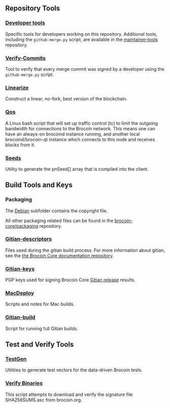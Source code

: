 Repository Tools
---------------------

### [Developer tools](/contrib/devtools) ###
Specific tools for developers working on this repository.
Additional tools, including the `github-merge.py` script, are available in the [maintainer-tools](https://github.com/brocoin-core/brocoin-maintainer-tools) repository.

### [Verify-Commits](/contrib/verify-commits) ###
Tool to verify that every merge commit was signed by a developer using the `github-merge.py` script.

### [Linearize](/contrib/linearize) ###
Construct a linear, no-fork, best version of the blockchain.

### [Qos](/contrib/qos) ###

A Linux bash script that will set up traffic control (tc) to limit the outgoing bandwidth for connections to the Brocoin network. This means one can have an always-on brocoind instance running, and another local brocoind/brocoin-qt instance which connects to this node and receives blocks from it.

### [Seeds](/contrib/seeds) ###
Utility to generate the pnSeed[] array that is compiled into the client.

Build Tools and Keys
---------------------

### Packaging ###
The [Debian](/contrib/debian) subfolder contains the copyright file.

All other packaging related files can be found in the [brocoin-core/packaging](https://github.com/brocoin-core/packaging) repository.

### [Gitian-descriptors](/contrib/gitian-descriptors) ###
Files used during the gitian build process. For more information about gitian, see the [the Brocoin Core documentation repository](https://github.com/brocoin-core/docs).

### [Gitian-keys](/contrib/gitian-keys)
PGP keys used for signing Brocoin Core [Gitian release](/doc/release-process.md) results.

### [MacDeploy](/contrib/macdeploy) ###
Scripts and notes for Mac builds.

### [Gitian-build](/contrib/gitian-build.py) ###
Script for running full Gitian builds.

Test and Verify Tools
---------------------

### [TestGen](/contrib/testgen) ###
Utilities to generate test vectors for the data-driven Brocoin tests.

### [Verify Binaries](/contrib/verifybinaries) ###
This script attempts to download and verify the signature file SHA256SUMS.asc from brocoin.org.
